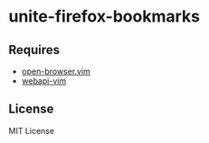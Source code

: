 unite-firefox-bookmarks
=======================

Requires
--------

- [open-browser.vim](https://github.com/tyru/open-browser.vim)
- [webapi-vim](https://github.com/mattn/webapi-vim)

License
-------

MIT License
